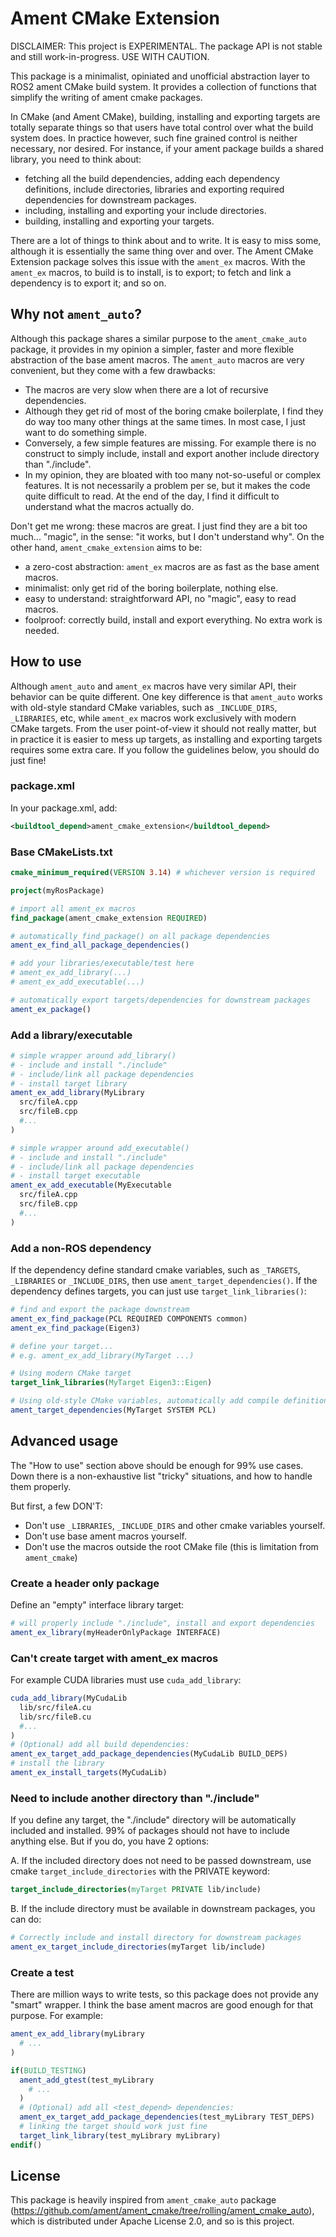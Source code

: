# Ament CMake Extension

DISCLAIMER: This project is EXPERIMENTAL. The package API is not stable and still work-in-progress. USE WITH CAUTION.

This package is a minimalist, opiniated and unofficial abstraction layer to ROS2 ament CMake build system. It provides a collection of functions that simplify the writing of ament cmake packages.

In CMake (and Ament CMake), building, installing and exporting targets are totally separate things so that users have total control over what the build system does. In practice however, such fine grained control is neither necessary, nor desired. For instance, if your ament package builds a shared library, you need to think about:

- fetching all the build dependencies, adding each dependency definitions, include directories, libraries and exporting required dependencies for downstream packages.
- including, installing and exporting your include directories.
- building, installing and exporting your targets.

There are a lot of things to think about and to write. It is easy to miss some, although it is essentially the same thing over and over. The Ament CMake Extension package solves this issue with the `ament_ex` macros. With the `ament_ex` macros, to build is to install, is to export; to fetch and link a dependency is to export it; and so on.

## Why not `ament_auto`?

Although this package shares a similar purpose to the `ament_cmake_auto` package, it provides in my opinion a simpler, faster and more flexible abstraction of the base ament macros. The `ament_auto` macros are very convenient, but they come with a few drawbacks:

- The macros are very slow when there are a lot of recursive dependencies.
- Although they get rid of most of the boring cmake boilerplate, I find they do way too many other things at the same times. In most case, I just want to do something simple.
- Conversely, a few simple features are missing. For example there is no construct to simply include, install and export another include directory than "./include".
- In my opinion, they are bloated with too many not-so-useful or complex features. It is not necessarily a problem per se, but it makes the code quite difficult to read. At the end of the day, I find it difficult to understand what the macros actually do.

Don't get me wrong: these macros are great. I just find they are a bit too much... "magic", in the sense: "it works, but I don't understand why". On the other hand, `ament_cmake_extension` aims to be:

- a zero-cost abstraction: `ament_ex` macros are as fast as the base ament macros.
- minimalist: only get rid of the boring boilerplate, nothing else.
- easy to understand: straightforward API, no "magic", easy to read macros.
- foolproof: correctly build, install and export everything. No extra work is needed.

## How to use

Although `ament_auto` and `ament_ex` macros have very similar API, their behavior can be quite different. One key difference is that `ament_auto` works with old-style standard CMake variables, such as `_INCLUDE_DIRS`, `_LIBRARIES`, etc, while `ament_ex` macros work exclusively with modern CMake targets. From the user point-of-view it should not really matter, but in practice it is easier to mess up targets, as installing and exporting targets requires some extra care. If you follow the guidelines below, you should do just fine!

### package.xml

In your package.xml, add:

```xml
<buildtool_depend>ament_cmake_extension</buildtool_depend>
```

### Base CMakeLists.txt

```cmake
cmake_minimum_required(VERSION 3.14) # whichever version is required

project(myRosPackage)

# import all ament_ex macros
find_package(ament_cmake_extension REQUIRED)

# automatically find_package() on all package dependencies
ament_ex_find_all_package_dependencies()

# add your libraries/executable/test here
# ament_ex_add_library(...)
# ament_ex_add_executable(...)

# automatically export targets/dependencies for downstream packages
ament_ex_package()
```

### Add a library/executable

```cmake
# simple wrapper around add_library()
# - include and install "./include"
# - include/link all package dependencies
# - install target library
ament_ex_add_library(MyLibrary
  src/fileA.cpp
  src/fileB.cpp
  #...
)

# simple wrapper around add_executable()
# - include and install "./include"
# - include/link all package dependencies
# - install target executable
ament_ex_add_executable(MyExecutable
  src/fileA.cpp
  src/fileB.cpp
  #...
)
```

### Add a non-ROS dependency

If the dependency define standard cmake variables, such as `_TARGETS`, `_LIBRARIES` or `_INCLUDE_DIRS`, then use `ament_target_dependencies()`. If the dependency defines targets, you can just use `target_link_libraries()`:

```cmake
# find and export the package downstream
ament_ex_find_package(PCL REQUIRED COMPONENTS common)
ament_ex_find_package(Eigen3)

# define your target...
# e.g. ament_ex_add_library(MyTarget ...)

# Using modern CMake target
target_link_libraries(MyTarget Eigen3::Eigen)

# Using old-style CMake variables, automatically add compile definitions, include directories and link libraries from dependency
ament_target_dependencies(MyTarget SYSTEM PCL)
```

## Advanced usage

The "How to use" section above should be enough for 99% use cases. Down there is a non-exhaustive list "tricky" situations, and how to handle them properly.

But first, a few DON'T:

- Don't use `_LIBRARIES`, `_INCLUDE_DIRS` and other cmake variables yourself.
- Don't use base ament macros yourself.
- Don't use the macros outside the root CMake file (this is limitation from `ament_cmake`)

### Create a header only package

Define an "empty" interface library target:

```cmake
# will properly include "./include", install and export dependencies
ament_ex_library(myHeaderOnlyPackage INTERFACE)
```

### Can't create target with ament_ex macros

For example CUDA libraries must use `cuda_add_library`:

```cmake
cuda_add_library(MyCudaLib
  lib/src/fileA.cu
  lib/src/fileB.cu
  #...
)
# (Optional) add all build dependencies:
ament_ex_target_add_package_dependencies(MyCudaLib BUILD_DEPS)
# install the library
ament_ex_install_targets(MyCudaLib)
```

### Need to include another directory than "./include"

If you define any target, the "./include" directory will be automatically included and installed. 99% of packages should not have to include anything else. But if you do, you have 2 options:

A. If the included directory does not need to be passed downstream, use cmake `target_include_directories` with the PRIVATE keyword:

```cmake
target_include_directories(myTarget PRIVATE lib/include)
```

B. If the include directory must be available in downstream packages, you can do:

```cmake
# Correctly include and install directory for downstream packages
ament_ex_target_include_directories(myTarget lib/include)
```

### Create a test

There are million ways to write tests, so this package does not provide any "smart" wrapper. I think the base ament macros are good enough for that purpose. For example:

```cmake
ament_ex_add_library(myLibrary
  # ...
)

if(BUILD_TESTING)
  ament_add_gtest(test_myLibrary
    # ...
  )
  # (Optional) add all <test_depend> dependencies:
  ament_ex_target_add_package_dependencies(test_myLibrary TEST_DEPS)
  # linking the target should work just fine
  target_link_library(test_myLibrary myLibrary)
endif()
```

## License

This package is heavily inspired from `ament_cmake_auto` package (<https://github.com/ament/ament_cmake/tree/rolling/ament_cmake_auto>), which is distributed under Apache License 2.0, and so is this project.
